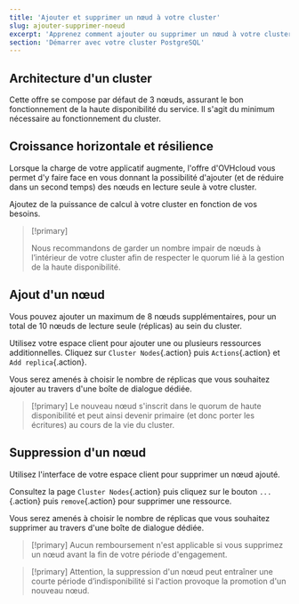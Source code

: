```yaml
---
title: 'Ajouter et supprimer un nœud à votre cluster'
slug: ajouter-supprimer-noeud
excerpt: 'Apprenez comment ajouter ou supprimer un nœud à votre cluster'
section: 'Démarrer avec votre cluster PostgreSQL'
---
```


## Architecture d'un cluster

Cette offre se compose par défaut de 3 nœuds, assurant le bon fonctionnement de la haute disponibilité du service. Il s'agit du minimum nécessaire au fonctionnement du cluster.

## Croissance horizontale et résilience

Lorsque la charge de votre applicatif augmente, l'offre d'OVHcloud vous permet d'y faire face en vous donnant la possibilité d'ajouter (et de réduire dans un second temps) des nœuds en lecture seule à votre cluster.

Ajoutez de la puissance de calcul à votre cluster en fonction de vos besoins.

> [!primary]
>
> Nous recommandons de garder un nombre impair de nœuds à l’intérieur de votre cluster afin de respecter le quorum lié à la gestion de la haute disponibilité.
>

## Ajout d'un nœud

Vous pouvez ajouter un maximum de 8 nœuds supplémentaires, pour un total de 10 nœuds de lecture seule (réplicas) au sein du cluster.

Utilisez votre espace client pour ajouter une ou plusieurs ressources additionnelles. Cliquez sur `Cluster Nodes`{.action} puis `Actions`{.action} et `Add replica`{.action}.

Vous serez amenés à choisir le nombre de réplicas que vous souhaitez ajouter au travers d'une boîte de dialogue dédiée.

> [!primary]
> Le nouveau nœud s'inscrit dans le quorum de haute disponibilité et peut ainsi devenir primaire (et donc porter les écritures) au cours de la vie du cluster.
>

## Suppression d'un nœud

Utilisez l'interface de votre espace client pour supprimer un nœud ajouté.

Consultez la page `Cluster Nodes`{.action} puis cliquez sur le bouton `...`{.action} puis `remove`{.action} pour supprimer une ressource. 

Vous serez amenés à choisir le nombre de réplicas que vous souhaitez supprimer au travers d'une boîte de dialogue dédiée.

> [!primary]
> Aucun remboursement n'est applicable si vous supprimez un nœud avant la fin de votre période d'engagement.
>

> [!primary]
> Attention, la suppression d'un nœud peut entraîner une courte période d’indisponibilité si l'action provoque la promotion d'un nouveau nœud.
>
